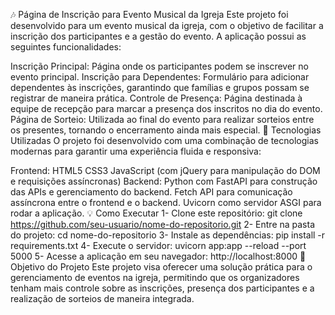 🎶 Página de Inscrição para Evento Musical da Igreja
Este projeto foi desenvolvido para um evento musical da igreja, com o objetivo de facilitar a inscrição dos participantes e a gestão do evento. A aplicação possui as seguintes funcionalidades:

Inscrição Principal: Página onde os participantes podem se inscrever no evento principal.
Inscrição para Dependentes: Formulário para adicionar dependentes às inscrições, garantindo que famílias e grupos possam se registrar de maneira prática.
Controle de Presença: Página destinada à equipe de recepção para marcar a presença dos inscritos no dia do evento.
Página de Sorteio: Utilizada ao final do evento para realizar sorteios entre os presentes, tornando o encerramento ainda mais especial.
🚀 Tecnologias Utilizadas
O projeto foi desenvolvido com uma combinação de tecnologias modernas para garantir uma experiência fluida e responsiva:

Frontend:
HTML5
CSS3
JavaScript (com jQuery para manipulação do DOM e requisições assíncronas)
Backend:
Python com FastAPI para construção das APIs e gerenciamento do backend.
Fetch API para comunicação assíncrona entre o frontend e o backend.
Uvicorn como servidor ASGI para rodar a aplicação.
💡 Como Executar
 1- Clone este repositório:
git clone https://github.com/seu-usuario/nome-do-repositorio.git
2- Entre na pasta do projeto:
cd nome-do-repositorio
3- Instale as dependências:
pip install -r requirements.txt
4- Execute o servidor:
uvicorn app:app --reload --port 5000
5- Acesse a aplicação em seu navegador:
http://localhost:8000
🎯 Objetivo do Projeto
Este projeto visa oferecer uma solução prática para o gerenciamento de eventos na igreja, permitindo que os organizadores tenham mais controle sobre as inscrições, presença dos participantes e a realização de sorteios de maneira integrada.
